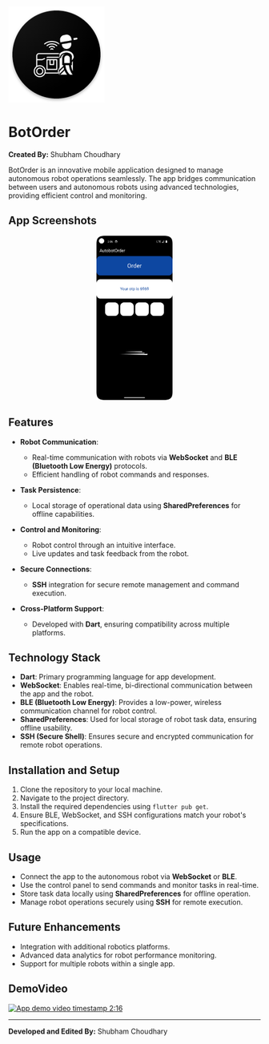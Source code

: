 ![App Icon](android/app/src/main/res/mipmap-xxxhdpi/ic_launcher.png)

# BotOrder

**Created By:** Shubham Choudhary  


BotOrder is an innovative mobile application designed to manage autonomous robot operations seamlessly. The app bridges communication between users and autonomous robots using advanced technologies, providing efficient control and monitoring.

App Screenshots
--------
<p align="center">
  <img src="App_ss/1.png" width="30%" />
</p>

## Features

- **Robot Communication**:
  - Real-time communication with robots via **WebSocket** and **BLE (Bluetooth Low Energy)** protocols.
  - Efficient handling of robot commands and responses.

- **Task Persistence**:
  - Local storage of operational data using **SharedPreferences** for offline capabilities.

- **Control and Monitoring**:
  - Robot control through an intuitive interface.
  - Live updates and task feedback from the robot.

- **Secure Connections**:
  - **SSH** integration for secure remote management and command execution.

- **Cross-Platform Support**:
  - Developed with **Dart**, ensuring compatibility across multiple platforms.

## Technology Stack

- **Dart**: Primary programming language for app development.
- **WebSocket**: Enables real-time, bi-directional communication between the app and the robot.
- **BLE (Bluetooth Low Energy)**: Provides a low-power, wireless communication channel for robot control.
- **SharedPreferences**: Used for local storage of robot task data, ensuring offline usability.
- **SSH (Secure Shell)**: Ensures secure and encrypted communication for remote robot operations.

## Installation and Setup

1. Clone the repository to your local machine.
2. Navigate to the project directory.
3. Install the required dependencies using `flutter pub get`.
4. Ensure BLE, WebSocket, and SSH configurations match your robot's specifications.
5. Run the app on a compatible device.

## Usage

- Connect the app to the autonomous robot via **WebSocket** or **BLE**.
- Use the control panel to send commands and monitor tasks in real-time.
- Store task data locally using **SharedPreferences** for offline operation.
- Manage robot operations securely using **SSH** for remote execution.

## Future Enhancements

- Integration with additional robotics platforms.
- Advanced data analytics for robot performance monitoring.
- Support for multiple robots within a single app.

## DemoVideo

[![App demo video timestamp 2:16 ](https://img.youtube.com/vi/wLLw4EOi0J8/0.jpg)](https://www.youtube.com/watch?v=wLLw4EOi0J8)


---

**Developed and Edited By:** Shubham Choudhary
